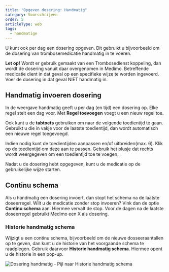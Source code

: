 ```yaml
---
title: "Opgeven dosering: Handmatig"
category: Voorschrijven
order: 5
articleType: web
tags:
  - handmatige
---
```

U kunt ook per dag een dosering opgeven. Dit gebruikt u bijvoorbeeld om de dosering van trombosemedicatie handmatig in te voeren. 

**Let op!** Wordt er gebruik gemaakt van een Trombosedienst koppeling, dan wordt de dosering vanuit daar overgenomen in Medimo. Betreffende medicatie dient in dat geval op een specifieke wijze te worden ingevoerd. Voer de dosering in dat geval NIET handmatig in.

## Handmatig invoeren dosering

In de weergave handmatig geeft u per dag (en tijd) een dosering op. Elke regel stelt een dag voor. Met **Regel toevoegen** voegt u een nieuw regel toe. 

Ook kunt u de **tabtoets** gebruiken om naar de volgende toedientijd te gaan. Gebruikt u die in vakje voor de laatste toedientijd, dan wordt automatisch een nieuwe regel toegevoegd.   

Indien nodig kunt de toedientijden aanpassen en/of uitbreiden(max. 6). Klik op de toedientijd om deze aan te passen. Gebruik het plusje dat rechts wordt weergegeven om een toedientijd toe te voegen.

Nadat u de dosering hebt opgegeven, kunt u de medicatie op de gebruikelijke wijze starten. 

## Continu schema

Als u handmatig een dosering invoert, dan stopt het schema na de laatste doseerregel. Wilt u de medicatie zonder stop invoeren? Vink dan de optie **Continu schema** aan. Hiermee vervalt de stop. Voor de dagen na de laatste doseerregel gebruikt Medimo een X als dosering.  

### Historie handmatig schema

Wijzigt u een continu schema, bijvoorbeeld om de nieuwe dosseeraantallen op te geven, dan kunt u de historie van het voorgaande schema te raadplegen. Gebruik daarvoor **Historie handmatig schema**. Hiermee opent u de historie in een pop-up. 

![Dosering handmatig - Pijl naar Historie handmatig schema](/uploads/dosering-handmatig-historie-schema.png "Dosering handmatig - Pijl naar Historie handmatig schema")